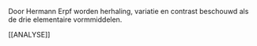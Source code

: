 Door Hermann Erpf worden herhaling, variatie en contrast beschouwd als de drie elementaire vormmiddelen.

[[ANALYSE]]
